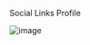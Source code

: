 Social Links Profile

![image](https://github.com/dudssecco/Social-Links-Profile/assets/132023142/0f834ac8-0a6a-4386-8932-8ae002056425)
